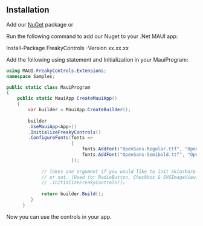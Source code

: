 ## Installation

Add our [NuGet](https://www.nuget.org/packages/FreakyControls) package or

Run the following command to add our Nuget to your .Net MAUI app:

Install-Package FreakyControls -Version xx.xx.xx

Add the following using statement and Initialization in your MauiProgram:

```c#
using MAUI.FreakyControls.Extensions;
namespace Samples;

public static class MauiProgram
{
    public static MauiApp CreateMauiApp()
    {
        var builder = MauiApp.CreateBuilder();
        
        builder
        .UseMauiApp<App>()
        .InitializeFreakyControls()
        .ConfigureFonts(fonts =>
                        {
                            fonts.AddFont("OpenSans-Regular.ttf", "OpenSansRegular");
                            fonts.AddFont("OpenSans-Semibold.ttf", "OpenSansSemibold");
                        });
             
             // Takes one argument if you would like to init Skiasharp through FreakyControls
             // or not. (Used for RadioButton, Checkbox & SVGImageView)
             // .InitializeFreakyControls();
             
             return builder.Build();
         }
      }
```

Now you can use the controls in your app.
